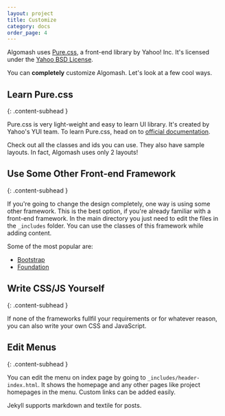 ```yaml
---
layout: project
title: Customize
category: docs
order_page: 4
---
```

Algomash uses [Pure.css](http://purecss.io/), a front-end library by Yahoo! Inc. It's licensed under the [Yahoo BSD License](https://github.com/yahoo/pure-site/blob/master/LICENSE.md).

You can **completely** customize Algomash. Let's look at a few cool ways.

## Learn Pure.css
{: .content-subhead }

Pure.css is very light-weight and easy to learn UI library. It's created by Yahoo's YUI team. To learn Pure.css, head on to [official documentation](http://purecss.io/base/).

Check out all the classes and ids you can use. They also have sample layouts. In fact, Algomash uses only 2 layouts!

## Use Some Other Front-end Framework
{: .content-subhead }

If you're going to change the design completely, one way is using some other framework. This is the best option, if you're already familiar with a front-end framework. In the main directory you just need to edit the files in the `_includes` folder. You can use the classes of this framework while adding content.

Some of the most popular are:

* [Bootstrap](http://getbootstrap.com/)
* [Foundation](http://foundation.zurb.com/)

## Write CSS/JS Yourself
{: .content-subhead }

If none of the frameworks fullfil your requirements or for whatever reason, you can also write your own CSS and JavaScript.

## Edit Menus
{: .content-subhead }

You can edit the menu on index page by going to `_includes/header-index.html`. It shows the homepage and any other pages like project homepages in the menu. Custom links can be added easily.

Jekyll supports markdown and textile for posts.
